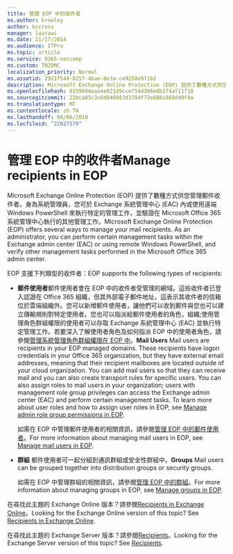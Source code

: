 ```yaml
---
title: 管理 EOP 中的收件者
ms.author: krowley
author: kccross
manager: laurawi
ms.date: 11/17/2014
ms.audience: ITPro
ms.topic: article
ms.service: O365-seccomp
ms.custom: TN2DMC
localization_priority: Normal
ms.assetid: 2921f544-8257-4bae-8e3a-ce9250e9f162
description: Microsoft Exchange Online Protection (EOP) 提供了數種方式供您管理郵件收件者。身為系統管理員，您可於 Exchange 系統管理中心 (EAC) 內或使用遠端 Windows PowerShell 來執行特定的管理工作，並驗證在 Microsoft Office 365 系統管理中心執行的其他管理工作。
ms.openlocfilehash: 0159604eaa4e021d9ccef544306e8b274af11f18
ms.sourcegitcommit: 22bca85c3c6d946083d3784f72e886c068d49f4a
ms.translationtype: MT
ms.contentlocale: zh-TW
ms.lasthandoff: 08/06/2018
ms.locfileid: "22027570"
---
```

# <a name="manage-recipients-in-eop"></a><span data-ttu-id="d66ed-104">管理 EOP 中的收件者</span><span class="sxs-lookup"><span data-stu-id="d66ed-104">Manage recipients in EOP</span></span>

<span data-ttu-id="d66ed-p102">Microsoft Exchange Online Protection (EOP) 提供了數種方式供您管理郵件收件者。身為系統管理員，您可於 Exchange 系統管理中心 (EAC) 內或使用遠端 Windows PowerShell 來執行特定的管理工作，並驗證在 Microsoft Office 365 系統管理中心執行的其他管理工作。</span><span class="sxs-lookup"><span data-stu-id="d66ed-p102">Microsoft Exchange Online Protection (EOP) offers several ways to manage your mail recipients. As an administrator, you can perform certain management tasks within the Exchange admin center (EAC) or using remote Windows PowerShell, and verify other management tasks performed in the Microsoft Office 365 admin center.</span></span>
  
<span data-ttu-id="d66ed-107">EOP 支援下列類型的收件者：</span><span class="sxs-lookup"><span data-stu-id="d66ed-107">EOP supports the following types of recipients:</span></span>
  
- <span data-ttu-id="d66ed-p103">**郵件使用者**郵件使用者會在 EOP 中的收件者受管理的網域。這些收件者已登入認證在 Office 365 組織，但其外部電子郵件地址，這表示其收件者的信箱位於雲端組織外。您可以新增郵件使用者，讓他們可以收到郵件與您也可以建立傳輸規則對特定使用者。您也可以指派給郵件使用者的角色，組織;使用管理角色群組權限的使用者可以存取 Exchange 系統管理中心 (EAC) 並執行特定管理工作。若要深入了解使用者角色及如何指派 EOP 中的使用者角色，請參閱[管理系統管理角色群組權限在 EOP 中](manage-admin-role-group-permissions-in-eop.md)。</span><span class="sxs-lookup"><span data-stu-id="d66ed-p103">**Mail Users** Mail users are recipients in your EOP managed domains. These recipients have logon credentials in your Office 365 organization, but they have external email addresses, meaning that their recipient mailboxes are located outside of your cloud organization. You can add mail users so that they can receive mail and you can also create transport rules for specific users. You can also assign roles to mail users in your organization; users with management role group privileges can access the Exchange admin center (EAC) and perform certain management tasks. To learn more about user roles and how to assign user roles in EOP, see [Manage admin role group permissions in EOP](manage-admin-role-group-permissions-in-eop.md).</span></span>
    
    <span data-ttu-id="d66ed-113">如需在 EOP 中管理郵件使用者的相關資訊，請參閱[管理 EOP 中的郵件使用者](manage-mail-users-in-eop.md)。</span><span class="sxs-lookup"><span data-stu-id="d66ed-113">For more information about managing mail users in EOP, see [Manage mail users in EOP](manage-mail-users-in-eop.md).</span></span>
    
- <span data-ttu-id="d66ed-114">**群組** 郵件使用者可一起分組到通訊群組或安全性群組中。</span><span class="sxs-lookup"><span data-stu-id="d66ed-114">**Groups** Mail users can be grouped together into distribution groups or security groups.</span></span> 
    
    <span data-ttu-id="d66ed-115">如需在 EOP 中管理群組的相關資訊，請參閱[管理 EOP 中的群組](manage-groups-in-eop.md)。</span><span class="sxs-lookup"><span data-stu-id="d66ed-115">For more information about managing groups in EOP, see [Manage groups in EOP](manage-groups-in-eop.md).</span></span>
    
<span data-ttu-id="d66ed-p104">在尋找此主題的 Exchange Online 版本？請參閱[Recipients in Exchange Online](http://technet.microsoft.com/library/50d16941-5cd7-435d-8715-e2b69f8410ab.aspx)。</span><span class="sxs-lookup"><span data-stu-id="d66ed-p104">Looking for the Exchange Online version of this topic? See [Recipients in Exchange Online](http://technet.microsoft.com/library/50d16941-5cd7-435d-8715-e2b69f8410ab.aspx).</span></span>
  
<span data-ttu-id="d66ed-p105">在尋找此主題的 Exchange Server 版本？請參閱[Recipients](http://technet.microsoft.com/library/40300ed4-85a5-463d-bb3a-cf787bd44e9d.aspx)。</span><span class="sxs-lookup"><span data-stu-id="d66ed-p105">Looking for the Exchange Server version of this topic? See [Recipients](http://technet.microsoft.com/library/40300ed4-85a5-463d-bb3a-cf787bd44e9d.aspx).</span></span>
  

